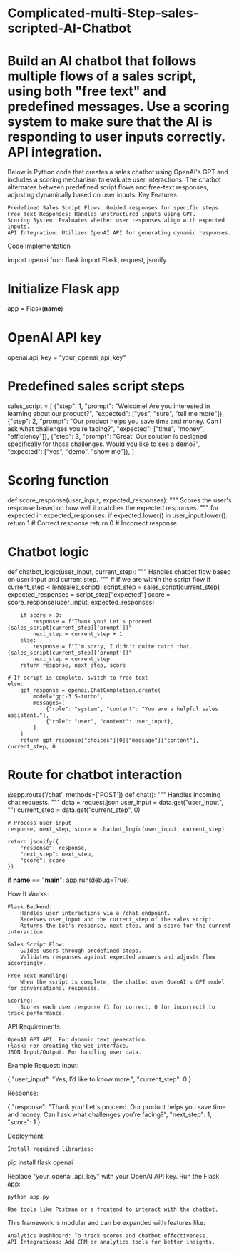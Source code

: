 # Complicated-multi-Step-sales-scripted-AI-Chatbot
Build an AI chatbot that follows multiple flows of a sales script, using both "free text" and predefined messages. Use a scoring system to make sure that the AI is responding to user inputs correctly. API integration.
==========
Below is Python code that creates a sales chatbot using OpenAI's GPT and includes a scoring mechanism to evaluate user interactions. The chatbot alternates between predefined script flows and free-text responses, adjusting dynamically based on user inputs.
Key Features:

    Predefined Sales Script Flows: Guided responses for specific steps.
    Free Text Responses: Handles unstructured inputs using GPT.
    Scoring System: Evaluates whether user responses align with expected inputs.
    API Integration: Utilizes OpenAI API for generating dynamic responses.

Code Implementation

import openai
from flask import Flask, request, jsonify

# Initialize Flask app
app = Flask(__name__)

# OpenAI API key
openai.api_key = "your_openai_api_key"

# Predefined sales script steps
sales_script = [
    {"step": 1, "prompt": "Welcome! Are you interested in learning about our product?", "expected": ["yes", "sure", "tell me more"]},
    {"step": 2, "prompt": "Our product helps you save time and money. Can I ask what challenges you’re facing?", "expected": ["time", "money", "efficiency"]},
    {"step": 3, "prompt": "Great! Our solution is designed specifically for those challenges. Would you like to see a demo?", "expected": ["yes", "demo", "show me"]},
]

# Scoring function
def score_response(user_input, expected_responses):
    """
    Scores the user's response based on how well it matches the expected responses.
    """
    for expected in expected_responses:
        if expected.lower() in user_input.lower():
            return 1  # Correct response
    return 0  # Incorrect response

# Chatbot logic
def chatbot_logic(user_input, current_step):
    """
    Handles chatbot flow based on user input and current step.
    """
    # If we are within the script flow
    if current_step < len(sales_script):
        script_step = sales_script[current_step]
        expected_responses = script_step["expected"]
        score = score_response(user_input, expected_responses)
        
        if score > 0:
            response = f"Thank you! Let's proceed. {sales_script[current_step]['prompt']}"
            next_step = current_step + 1
        else:
            response = f"I'm sorry, I didn't quite catch that. {sales_script[current_step]['prompt']}"
            next_step = current_step
        return response, next_step, score
    
    # If script is complete, switch to free text
    else:
        gpt_response = openai.ChatCompletion.create(
            model="gpt-3.5-turbo",
            messages=[
                {"role": "system", "content": "You are a helpful sales assistant."},
                {"role": "user", "content": user_input},
            ]
        )
        return gpt_response["choices"][0]["message"]["content"], current_step, 0

# Route for chatbot interaction
@app.route('/chat', methods=['POST'])
def chat():
    """
    Handles incoming chat requests.
    """
    data = request.json
    user_input = data.get("user_input", "")
    current_step = data.get("current_step", 0)

    # Process user input
    response, next_step, score = chatbot_logic(user_input, current_step)

    return jsonify({
        "response": response,
        "next_step": next_step,
        "score": score
    })

if __name__ == "__main__":
    app.run(debug=True)

How It Works:

    Flask Backend:
        Handles user interactions via a /chat endpoint.
        Receives user_input and the current_step of the sales script.
        Returns the bot's response, next step, and a score for the current interaction.

    Sales Script Flow:
        Guides users through predefined steps.
        Validates responses against expected answers and adjusts flow accordingly.

    Free Text Handling:
        When the script is complete, the chatbot uses OpenAI's GPT model for conversational responses.

    Scoring:
        Scores each user response (1 for correct, 0 for incorrect) to track performance.

API Requirements:

    OpenAI GPT API: For dynamic text generation.
    Flask: For creating the web interface.
    JSON Input/Output: For handling user data.

Example Request:
Input:

{
    "user_input": "Yes, I’d like to know more.",
    "current_step": 0
}

Response:

{
    "response": "Thank you! Let's proceed. Our product helps you save time and money. Can I ask what challenges you’re facing?",
    "next_step": 1,
    "score": 1
}

Deployment:

    Install required libraries:

pip install flask openai

Replace "your_openai_api_key" with your OpenAI API key.
Run the Flask app:

    python app.py

    Use tools like Postman or a frontend to interact with the chatbot.

This framework is modular and can be expanded with features like:

    Analytics Dashboard: To track scores and chatbot effectiveness.
    API Integrations: Add CRM or analytics tools for better insights.
